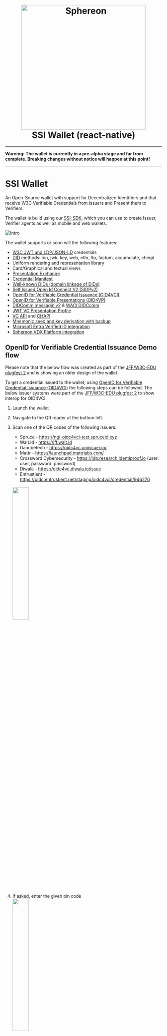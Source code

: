 <!--suppress HtmlDeprecatedAttribute -->
<h1 align="center">
  <br>
  <a href="https://www.sphereon.com"><img src="https://sphereon.com/content/themes/sphereon/assets/img/logo.svg" alt="Sphereon" width="400"></a>
  <br>SSI Wallet (react-native)
  <br>
</h1>

---

__Warning: The wallet is currently in a pre-alpha stage and far from complete. Breaking changes without notice will
happen at this point!__

---

# SSI Wallet

An Open-Source wallet with support for Decentralized Identifiers and that receive W3C Verifiable Credentials from
Issuers and Present them to Verifiers.

The wallet is build using our [SSI-SDK](https://github.com/Sphereon-Opensource/ssi-sdk), which you can use to create
Issuer, Verifier agents as well as mobile and web wallets.

![Intro](./docs/intro.png)

The wallet supports or soon will the following features:

- [W3C JWT and LDP/JSON-LD](https://www.w3.org/TR/vc-data-model/) credentials
- [DID](https://www.w3.org/TR/did-core/) methods: ion, jwk, key, web, ethr, lto, factom, accumulate, cheqd
- Uniform rendering and representation library
- Card/Graphical and textual views
- [Presentation Exchange](https://github.com/Sphereon-Opensource/pex)
- [Credential Manifest](https://identity.foundation/credential-manifest/)
- [Well-known DIDs (domain linkage of DIDs)](https://identity.foundation/.well-known/resources/did-configuration/)
- [Self Issued Open Id Connect V2 (SIOPv2)](https://github.com/Sphereon-Opensource/did-auth-siop)
- [OpenID for Verifiable Credential Issuance (OID4VCI)](https://github.com/Sphereon-Opensource/OID4VCI-client)
- [OpenID for Verifiable Presentations (OID4VP)](https://openid.net/specs/openid-4-verifiable-presentations-1_0.html)
- [DIDComm messagin v2](https://identity.foundation/didcomm-messaging/spec/) & [WACI DIDComm](https://identity.foundation/waci-didcomm/)
- [JWT VC Presentation Profile](https://identity.foundation/jwt-vc-presentation-profile/)
- [VC API](https://w3c-ccg.github.io/vc-api/) and [CHAPI](https://chapi.io/)
- [Mnemonic seed and key derivation with backup](https://github.com/Sphereon-Opensource/ssi-sdk/tree/develop/packages/mnemonic-seed-manager)
- [Microsoft Entra Verified ID integration](https://www.microsoft.com/en-us/security/business/identity-access/microsoft-entra-verified-id)
- [Sphereon VDX Platform integration](https://sphereon.com/sphereon-vdx-verifiable-data-exchange/)

## OpenID for Verifiable Credential Issuance Demo flow

Please note that the below flow was created as part of
the [JFF/W3C-EDU plugfest 2](https://w3c-ccg.github.io/vc-ed/plugfest-2-2022/) and is showing an older design of the
wallet.

To get a credential issued to the wallet,
using [OpenID for Verifiable Credential Issuance (OID4VCI)](https://openid.net/specs/openid-4-verifiable-credential-issuance-1_0.html)
the following steps can be followed.
The below issuer systems were part of the [JFF/W3C-EDU plugfest 2](https://w3c-ccg.github.io/vc-ed/plugfest-2-2022/) to
show interop for OID4VCI.

1. Launch the wallet
2. Navigate to the QR reader at the bottom left.
3. Scan one of the QR codes of the following issuers:
    * Spruce - https://ngi-oidc4vci-test.spruceid.xyz
    * Walt.id - https://jff.walt.id
    * Danubetech - https://oidc4vc.uniissuer.io/
    * Mattr - https://launchpad.mattrlabs.com/
    * Crossword Cybersecurity - https://idp.research.identiproof.io (user: user, password: password)
    * Diwala - https://oidc4vc.diwala.io/issue
    * Entrustient - https://oidc.entrustient.net/staging/oidc4vci/credential/946270

   <br>
   <img src="./docs/scan_QR.jpg" width=33% height=33%>
4. If asked, enter the given pin code
   <br>
   <img src="./docs/enter_PIN.jpg" width=33% height=33%>
5. Review the and accept the credential
   <br>
   <img src="./docs/accept_VC.jpg" width=33% height=33%>
6. Choose the issued credential in the list of credentials
   <br>
   <img src="./docs/VC_list.jpg" width=33% height=33%>
7. Click on the '…' (meatballs) button to display a raw credential
   <br>
   <img src="./docs/VC_details.jpg" width=33% height=33%>
8. Share the raw credential by pressing on the ‘share’ button
   <br>
   <img src="./docs/raw_credential.jpg" width=33% height=33%>
9. Choose your preferred app to share the raw credential
   <br>
   <img src="./docs/share_credential.jpg" width=33% height=33%>

# License

Please note that this wallet is licensed as GPLv3, meaning restrictions apply. Sphereon does offer commercial licenses
without these restrictions. The wallet is mainly build around our SSI-SDK which is more liberal licensed. We chose this
approach to protect the IP and designs of the wallet a bit more.

# Developers

## Utility scripts

There are several other utility scripts that help with development.

* `yarn fix:lint` - runs `eslint --fix` to fix code style.
* `yarn fix:prettier` - runs `prettier --write` to fix code style.

## Requirements

SSI Wallet uses Expo SDK v45 and React-Native v0.68.5.

* Node v14.x.x
* Expo CLI v6.0.1 or above
* Yarn

<b>NOTE</b>: Do not use Node v16 or above. Certain SSI-SDK features do not work with Node v16.x.x.

### Node

Use a nvm (Node Version Manager) or directly install a LTS version of NodeJS. The version of NodeJS should be 14.x.x
which is required for RN 0.68.2 to work.

* <b>WARNING</b>: Do not use Node 16.x.x, which is compatible with React-Native 0.68.2. Reason is that certain Veramo
  feature do not work with Node 16.x.x.

Use <code>nvm list available</code>  to list the available versions of Node.

Then install and make it the default. Please ensure you have proper permissions. On Windows this can mean running the
command prompt or powershell as administrator!

Example:

```shell
nvm install 14.20.0
nvm use 14.20.0
```

You can use the following command to check the node version.

```shell
nvm current
```

<b>NOTE</b>: After installation be sure to close the terminal window. If installed from your IDE, be sure to close the
IDE and start it (do not restart, as it might not pick up the latest environment variables)

### Yarn

We use Yarn as package manager. Install it with the following command:

```shell
npm install --global yarn
```

<b>NOTE</b>: After installation be sure to close the terminal window. If installed from your IDE, be sure to close the
IDE and start it (do not restart, as it might not pick up the latest environment variables)

## Starting the SSI-Wallet

The SSI-Wallet can be started by running one of the following commands.

### Android

```shell
expo android:start
```

### iOS

```shell
expo ios:start
```

It will take some time for the app to start. In some circumstances you might not get directly to the app. If that is the
case lookup whether the SSI-Wallet application can be found in you apps. If so start it from there. You should see the
bundler starting.

You will end up in the dev-client. This is the developer tool which helps in debugging and other development settings.
Depending on you setup the dev-client will find you phone. If not you can scan the provided QR code available in the
expo terminal screen. If that does not work you can always manually enter the IP address of your computer in the form
of http://development-machine-ip:8081.

By default, it uses port 8081.

* Ensure your phone and your development computer are on the same (Wi-Fi) network.
* Ensure the firewall on you computer allows incoming traffic on port 8081.

